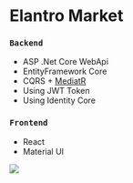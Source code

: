 # Elantro Market
### `Backend`
- ASP .Net Core WebApi
- EntityFramework Core 
- CQRS + <a href="https://github.com/jbogard/MediatR">MediatR</a>
- Using JWT Token
- Using Identity Core

### `Frontend`
- React
- Material UI

![](http://betaclubwik.000webhostapp.com/ElantroMarket.png)
